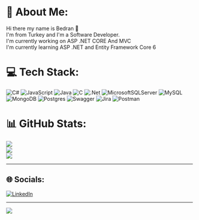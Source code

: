 # 💫 About Me:
Hi there my name is Bedran 👋<br>I'm from Turkey and I'm a Software Developer.<br>I'm currently working on ASP .NET CORE And MVC<br>I'm currently learning ASP .NET and Entity Framework Core 6


# 💻 Tech Stack:
![C#](https://img.shields.io/badge/c%23-%23239120.svg?style=for-the-badge&logo=c-sharp&logoColor=white) ![JavaScript](https://img.shields.io/badge/javascript-%23323330.svg?style=for-the-badge&logo=javascript&logoColor=%23F7DF1E) ![Java](https://img.shields.io/badge/java-%23ED8B00.svg?style=for-the-badge&logo=java&logoColor=white) ![C](https://img.shields.io/badge/c-%2300599C.svg?style=for-the-badge&logo=c&logoColor=white) ![.Net](https://img.shields.io/badge/.NET-5C2D91?style=for-the-badge&logo=.net&logoColor=white) ![MicrosoftSQLServer](https://img.shields.io/badge/Microsoft%20SQL%20Sever-CC2927?style=for-the-badge&logo=microsoft%20sql%20server&logoColor=white) ![MySQL](https://img.shields.io/badge/mysql-%2300f.svg?style=for-the-badge&logo=mysql&logoColor=white) ![MongoDB](https://img.shields.io/badge/MongoDB-%234ea94b.svg?style=for-the-badge&logo=mongodb&logoColor=white) ![Postgres](https://img.shields.io/badge/postgres-%23316192.svg?style=for-the-badge&logo=postgresql&logoColor=white) ![Swagger](https://img.shields.io/badge/-Swagger-%23Clojure?style=for-the-badge&logo=swagger&logoColor=white) ![Jira](https://img.shields.io/badge/jira-%230A0FFF.svg?style=for-the-badge&logo=jira&logoColor=white) ![Postman](https://img.shields.io/badge/Postman-FF6C37?style=for-the-badge&logo=postman&logoColor=white)
# 📊 GitHub Stats:
![](https://github-readme-stats.vercel.app/api?username=bedranozcan&theme=dark&hide_border=false&include_all_commits=true&count_private=true)<br/>
![](https://github-readme-streak-stats.herokuapp.com/?user=bedranozcan&theme=dark&hide_border=false)<br/>
![](https://github-readme-stats.vercel.app/api/top-langs/?username=bedranozcan&theme=dark&hide_border=false&include_all_commits=true&count_private=true&layout=compact)

---


## 🌐 Socials:
[![LinkedIn](https://img.shields.io/badge/LinkedIn-%230077B5.svg?logo=linkedin&logoColor=white)](https://linkedin.com/in/bedran-ozcan) 

----
[![](https://visitcount.itsvg.in/api?id=bedranozcan&icon=0&color=0)](https://visitcount.itsvg.in)

<!-- Proudly created with GPRM ( https://gprm.itsvg.in ) -->
